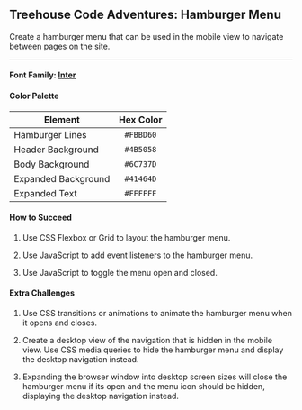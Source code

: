 ## Treehouse Code Adventures: Hamburger Menu

Create a hamburger menu that can be used in the mobile view to navigate between pages on the site.

---

#### Font Family: [Inter](https://fonts.google.com/specimen/Inter)

#### Color Palette 

| Element              | Hex Color |
|----------------------| :-------: |
| Hamburger Lines      | `#FBBD60` |
| Header Background    | `#4B5058` |
| Body Background      | `#6C737D` |
| Expanded Background  | `#41464D` |
| Expanded Text        | `#FFFFFF` |

#### How to Succeed

1. Use CSS Flexbox or Grid to layout the hamburger menu.

2. Use JavaScript to add event listeners to the hamburger menu.

3. Use JavaScript to toggle the menu open and closed.

#### Extra Challenges

1. Use CSS transitions or animations to animate the hamburger menu when it opens and closes.

2. Create a desktop view of the navigation that is hidden in the mobile view. Use CSS media queries to hide the hamburger menu and display the desktop navigation instead.

3. Expanding the browser window into desktop screen sizes will close the hamburger menu if its open and the menu icon should be hidden, displaying the desktop navigation instead.

